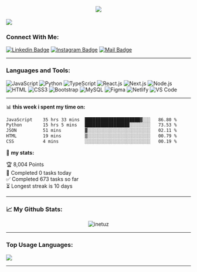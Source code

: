 <h1 align="center">
  <a href="https://git.io/typing-svg">
    <img src="https://readme-typing-svg.herokuapp.com/?lines=Hello,+There!+👋;This+is+iNetUz....;Nice+to+meet+you!&center=true&size=30">
  </a>
</h1>

![](https://komarev.com/ghpvc/?username=inetuz&color=brightgreen)

### Connect With Me:

[![Linkedin Badge](https://img.shields.io/badge/LinkedIn-0077B5?style=for-the-badge&logo=linkedin&logoColor=white)](https://www.linkedin.com/in/inetuz/) [![Instagram Badge](https://img.shields.io/badge/Instagram-E4405F?style=for-the-badge&logo=instagram&logoColor=white)](https://instagram.com/_the.sadaddinov_)
[![Mail Badge](https://img.shields.io/badge/Gmail-D14836?style=for-the-badge&logo=gmail&logoColor=white)](mailto:ismoil6899@gmail.com)

---

### Languages and Tools:

![JavaScript](https://img.shields.io/badge/JavaScript-F7DF1E?style=flat-square&logo=javascript&logoColor=black)
![Python](https://img.shields.io/badge/Python-F7F7F7?style=flat-square&logo=python&logoColor=00A7D0)
![TypeScript](https://img.shields.io/badge/TypeScript-007ACC?style=flat-square&logo=typescript&logoColor=white)
![React.js](https://img.shields.io/badge/React.js-0081CB?style=flat-square&logo=react&logoColor=61DAFB)
![Next.js](https://img.shields.io/badge/Next.js-f7f7f7?style=flastic&logo=Next.js&logoColor=000000)
![Node.js](https://img.shields.io/badge/Node.js-43853D?style=flat-square&logo=node.js&logoColor=white)
![HTML](https://img.shields.io/badge/HTML5-E34F26?style=flat-square&logo=html5&logoColor=white)
![CSS3](https://img.shields.io/badge/CSS3-1572B6?style=flat-square&logo=css3&logoColor=white)
![Bootstrap](https://img.shields.io/badge/Bootstrap-563D7C?style=flat-square&logo=bootstrap&logoColor=white)
![MySQL](https://img.shields.io/badge/MySQL-005C84?style=flat-square&logo=mysql&logoColor=white)
![Figma](https://img.shields.io/badge/Figma-f7f7f7?style=flastic&logo=Figma&logoColor=F24E1E)
![Netlify](https://img.shields.io/badge/Netlify-00C7B7?style=flat-square&logo=netlify&logoColor=white)
![VS Code](https://img.shields.io/badge/VisualStudio-2C2B30?style=flastic&logo=VisualStudioCode&logoColor=007ACC)

---

📊 **this week i spent my time on:**
<!--START_SECTION:waka-->

```txt
JavaScript    35 hrs 33 mins  █████████████████████▓░░░   86.80 %
Python        15 hrs 5 mins   █████████████████░░░░░░░░   73.53 %
JSON          51 mins         ▓░░░░░░░░░░░░░░░░░░░░░░░░   02.11 %
HTML          19 mins         ▒░░░░░░░░░░░░░░░░░░░░░░░░   00.79 %
CSS           4 mins          ░░░░░░░░░░░░░░░░░░░░░░░░░   00.19 %
```

<!--END_SECTION:waka-->



🚧 **my stats:**
<!-- TODO-IST:START -->
🏆  8,004 Points           
🌸  Completed 0 tasks today           
✅  Completed 673 tasks so far           
⏳  Longest streak is 10 days
<!-- TODO-IST:END -->


---

### 📈 My Github Stats:
<p align="center"> <img src="https://github-readme-stats.vercel.app/api?username=inetuz&show_icons=true&theme=gotham" alt="inetuz" />

---

### Top Usage Languages:

<img align="center" src="https://github-readme-stats.vercel.app/api/top-langs/?username=inetuz&layout=compact&theme=algolia&hide_border=true&&langs_count=10" />

---

